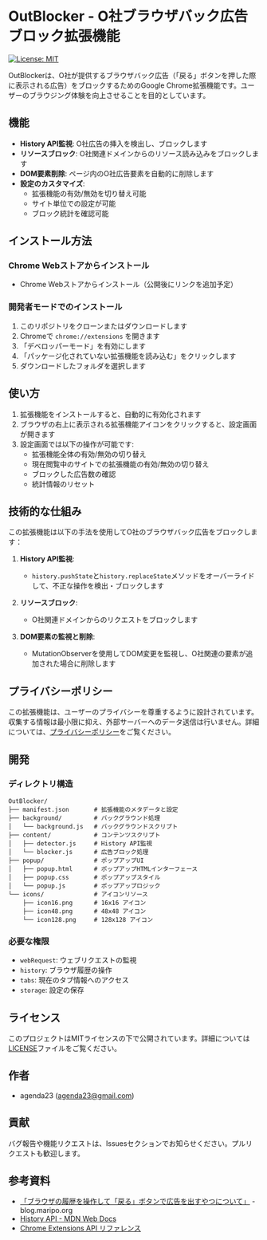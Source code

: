 # OutBlocker - O社ブラウザバック広告ブロック拡張機能

[![License: MIT](https://img.shields.io/badge/License-MIT-blue.svg)](https://opensource.org/licenses/MIT)

OutBlockerは、O社が提供するブラウザバック広告（「戻る」ボタンを押した際に表示される広告）をブロックするためのGoogle Chrome拡張機能です。ユーザーのブラウジング体験を向上させることを目的としています。

## 機能

- **History API監視**: O社広告の挿入を検出し、ブロックします
- **リソースブロック**: O社関連ドメインからのリソース読み込みをブロックします
- **DOM要素削除**: ページ内のO社広告要素を自動的に削除します
- **設定のカスタマイズ**:
  - 拡張機能の有効/無効を切り替え可能
  - サイト単位での設定が可能
  - ブロック統計を確認可能

## インストール方法

### Chrome Webストアからインストール
- Chrome Webストアからインストール（公開後にリンクを追加予定）

### 開発者モードでのインストール
1. このリポジトリをクローンまたはダウンロードします
2. Chromeで `chrome://extensions` を開きます
3. 「デベロッパーモード」を有効にします
4. 「パッケージ化されていない拡張機能を読み込む」をクリックします
5. ダウンロードしたフォルダを選択します

## 使い方

1. 拡張機能をインストールすると、自動的に有効化されます
2. ブラウザの右上に表示される拡張機能アイコンをクリックすると、設定画面が開きます
3. 設定画面では以下の操作が可能です:
   - 拡張機能全体の有効/無効の切り替え
   - 現在閲覧中のサイトでの拡張機能の有効/無効の切り替え
   - ブロックした広告数の確認
   - 統計情報のリセット

## 技術的な仕組み

この拡張機能は以下の手法を使用してO社のブラウザバック広告をブロックします：

1. **History API監視**: 
   - `history.pushState`と`history.replaceState`メソッドをオーバーライドして、不正な操作を検出・ブロックします

2. **リソースブロック**:
   - O社関連ドメインからのリクエストをブロックします

3. **DOM要素の監視と削除**:
   - MutationObserverを使用してDOM変更を監視し、O社関連の要素が追加された場合に削除します

## プライバシーポリシー

この拡張機能は、ユーザーのプライバシーを尊重するように設計されています。収集する情報は最小限に抑え、外部サーバーへのデータ送信は行いません。詳細については、[プライバシーポリシー](privacy_policy.html)をご覧ください。

## 開発

### ディレクトリ構造

```
OutBlocker/
├── manifest.json       # 拡張機能のメタデータと設定
├── background/         # バックグラウンド処理
│   └── background.js   # バックグラウンドスクリプト
├── content/            # コンテンツスクリプト
│   ├── detector.js     # History API監視
│   └── blocker.js      # 広告ブロック処理
├── popup/              # ポップアップUI
│   ├── popup.html      # ポップアップHTMLインターフェース
│   ├── popup.css       # ポップアップスタイル
│   └── popup.js        # ポップアップロジック
└── icons/              # アイコンリソース
    ├── icon16.png      # 16x16 アイコン
    ├── icon48.png      # 48x48 アイコン
    └── icon128.png     # 128x128 アイコン
```

### 必要な権限

- `webRequest`: ウェブリクエストの監視
- `history`: ブラウザ履歴の操作
- `tabs`: 現在のタブ情報へのアクセス
- `storage`: 設定の保存

## ライセンス

このプロジェクトはMITライセンスの下で公開されています。詳細については[LICENSE](LICENSE)ファイルをご覧ください。

## 作者

- agenda23 (agenda23@gmail.com)

## 貢献

バグ報告や機能リクエストは、Issuesセクションでお知らせください。プルリクエストも歓迎します。

## 参考資料

- [「ブラウザの履歴を操作して「戻る」ボタンで広告を出すやつについて」](https://blog.maripo.org/2024/08/history-api-abuse/) - blog.maripo.org
- [History API - MDN Web Docs](https://developer.mozilla.org/ja/docs/Web/API/History_API)
- [Chrome Extensions API リファレンス](https://developer.chrome.com/docs/extensions/reference/)
